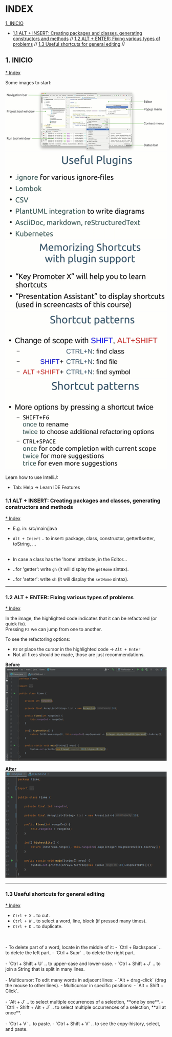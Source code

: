 # INDEX

[1. INICIO](#1-inicio)<br>
- [1.1 ALT + INSERT: Creating packages and classes, generating constructors and methods](#11-alt--insert-creating-packages-and-classes-generating-constructors-and-methods) // 
[1.2 ALT + ENTER: Fixing various types of problems](#12-alt--enter-fixing-various-types-of-problems) // 
[1.3 Useful shortcuts for general editing](#13-useful-shortcuts-for-general-editing) //


## 1. INICIO
[* Index](#index)

Some images to start:

![ide-01](src/main/resources/img/00-start/ide-01.png)
![ide-02](src/main/resources/img/00-start/ide-02.png)
![ide-03](src/main/resources/img/00-start/ide-03.png)
![ide-04](src/main/resources/img/00-start/ide-04.png)
![ide-05](src/main/resources/img/00-start/ide-05.png)

Learn how to use IntelliJ:
- Tab: Help -> Learn IDE Features

### 1.1 ALT + INSERT: Creating packages and classes, generating constructors and methods
[* Index](#index)

- E.g. in: src/main/java 
- `Alt + Insert` .. to insert: package, class, constructor, getter&setter, toString, ...<br><br>

- In case a class has the 'home' attribute, in the Editor...
- ..for 'getter': write `gh` (it will display the `getHome` sintax).
- ..for 'setter': write `sh` (it will display the `setHome` sintax).

---

### 1.2 ALT + ENTER: Fixing various types of problems
[* Index](#index)

In the image, the highlighted code indicates that it can be refactored (or quick fix).<br>
Pressing `F2` we can jump from one to another.

To see the refactoring options:
- `F2` or place the cursor in the highlighted code -> `Alt + Enter`
- Not all fixes should be made, those are just recommendations.

**Before**
![fix-me_before](src/main/resources/img/01-one/fix-me_before.png)

**After**
![fix-me_after](src/main/resources/img/01-one/fix-me_after.png)

---

### 1.3 Useful shortcuts for general editing
[* Index](#index)

- `Ctrl + X` .. to cut.
- `Ctrl + W` .. to select a word, line, block (if pressed many times).
- `Ctrl + D` .. to duplicate.
<br>
<br>
- To delete part of a word, locate in the middle of it:
  - `Ctrl + Backspace` .. to delete the left part.
  - `Ctrl + Supr` .. to delete the right part.
<br>
<br>
- `Ctrl + Shift + U` .. to upper-case and lower-case.
- `Ctrl + Shift + J` .. to join a String that is split in many lines.
<br>
<br>
- Multicursor: To edit many words in adjacent lines:
  - `Alt + drag-click` (drag the mouse to other lines).
- Multicursor in specific positions:
  - `Alt + Shift + Click`.
<br>
<br>
- `Alt + J` .. to select multiple occurrences of a selection, **one by one**.
- `Ctrl + Shift + Alt + J` .. to select multiple occurrences of a selection, **all at once**.
<br>
<br>
- `Ctrl + V` .. to paste.
- `Ctrl + Shift + V` .. to see the copy-history, select, and paste.
